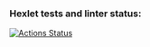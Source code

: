 ### Hexlet tests and linter status:
[![Actions Status](https://github.com/DoniyorLatipov/fullstack-javascript-project-11/actions/workflows/hexlet-check.yml/badge.svg)](https://github.com/DoniyorLatipov/fullstack-javascript-project-11/actions)
